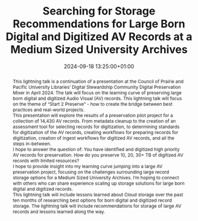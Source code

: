 ---
abstract: "This lightning talk is a continuation of a presentation at the Council
  of Prairie and Pacific University Libraries’ Digital Stewardship Community Digital
  Preservation Mixer in April 2024. The talk will focus on the learning curve of preserving
  large born digital and digitized Audio Visual (AV) records. This lightning talk
  will focus on the theme of “Start 2 Preserve” - how to create the bridge between
  best practices and real-world projects.  \n\nThis presentation will explore the
  results of a preservation pilot project for a collection of 14,430 AV records. From
  metadata cleanup to the creation of an assessment tool for selecting records for
  digitization, to determining standards for digitization of the AV records, creating
  workflows for preparing records for digitization, creation of ingest workflows for
  digitized AV records, and all the steps in-between.  \n\nI hope to answer the question
  of: You have identified and digitized high priority AV records for preservation.
  How do you preserve 10, 20, 30+ TB of digitized AV records with limited resources?
  \ \n\nI hope to provide insight into my learning curve jumping into a large AV preservation
  project, focusing on the challenges surrounding large record storage options for
  a Medium Sized University Archives. I’m hoping to connect with others who can share
  experience scaling up storage solutions for large born digital and digitized records.
  \ \n\nThis lightning talk will include lessons learned about Cloud storage over
  the past ten months of researching best options for born digital and digitized record
  storage. The lightning talk will include recommendations for storage of large AV
  records and lessons learned along the way."
creators:
- Lisa Lawlis
date: 2024-09-18 13:25:00+01:00
document_url: https://zenodo.org/records/13686481/download/pdf
grand_parent: iPRES
institutions: []
keywords:
- approaches to preservation
- start 2 preserve
landing_page_url: https://zenodo.org/records/13686481
language: eng
layout: publication
license: Creative Commons Zero (CC0-1.0)
notes_url: https://docs.google.com/document/d/1O71NsTHl1erV9cOk6ryAt_fu89P9WTLDnwbbtluYc2E/edit#heading=h.aar4tupij1po
parent: iPRES 2024
publication_type: lightning talk
size: null
slides_url: https://zenodo.org/records/13686481
source_name: iPRES
stream_url: https://www.archief.vlaanderen.be/archief/records/dossiers/5acb210228ce4315ae650812d056a482329eb83ed2dc42398a51505dc153be81/documents/e468e40244c34b82858b50fb7eb58232f195eb8a607a42afa3eb4938971cce8d
title: Searching for Storage Recommendations for Large Born Digital and Digitized
  AV Records at a Medium Sized University Archives
year: 2024
---